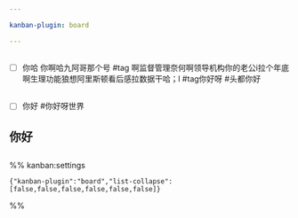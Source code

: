 ```yaml
---

kanban-plugin: board

---
```


## 



## 

- [ ] 你哈
	你啊哈九阿哥那个号
	#tag 啊监督管理奈何啊领导机构你的老公i拉个年底啊生理功能狼想阿里斯顿看后感拉数据干哈；l
	#tag你好呀
	#头都你好


## 

- [ ] 你好
	#你好呀世界


## 你好



## 



## 





%% kanban:settings
```
{"kanban-plugin":"board","list-collapse":[false,false,false,false,false,false]}
```
%%